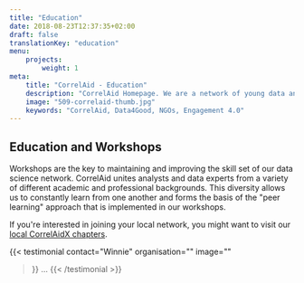 ```yaml
---
title: "Education"
date: 2018-08-23T12:37:35+02:00
draft: false
translationKey: "education"
menu: 
    projects:
        weight: 1
meta:
    title: "CorrelAid - Education"
    description: "CorrelAid Homepage. We are a network of young data analysts that wants to change the world with a more inclusive, integrated and innovative approach to data analysis."
    image: "509-correlaid-thumb.jpg"
    keywords: "CorrelAid, Data4Good, NGOs, Engagement 4.0"
---
```


## Education and Workshops

Workshops are the key to maintaining and improving the skill set of our data science network. CorrelAid unites analysts and data experts from a variety of different academic and professional backgrounds. This diversity allows us to constantly learn from one another and forms the basis of the "peer learning" approach that is implemented in our workshops. 

If you're interested in joining your local network, you might want to visit our [local CorrelAidX chapters](/en/correlaid-x).

{{< testimonial 
    contact="Winnie"
    organisation=""
    image=""
>}}
    ...
{{< /testimonial >}}
